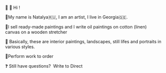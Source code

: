 👋 👋 Hi ! 

🔴My name is Natalya🇷🇺,
I am an artist, I live in Georgia🇬🇪. 

🔴I sell ready-made paintings and I write oil paintings on cotton (linen) canvas on a wooden stretcher 

🔴 Basically, these are interior paintings, landscapes, still lifes and portraits in various styles. 

🔴Perform work to order 

❓ Still have questions?  Write to Direct


<!---
NataZhura/NataZhura is a ✨ special ✨ repository because its `README.md` (this file) appears on your GitHub profile.
You can click the Preview link to take a look at your changes.
--->
